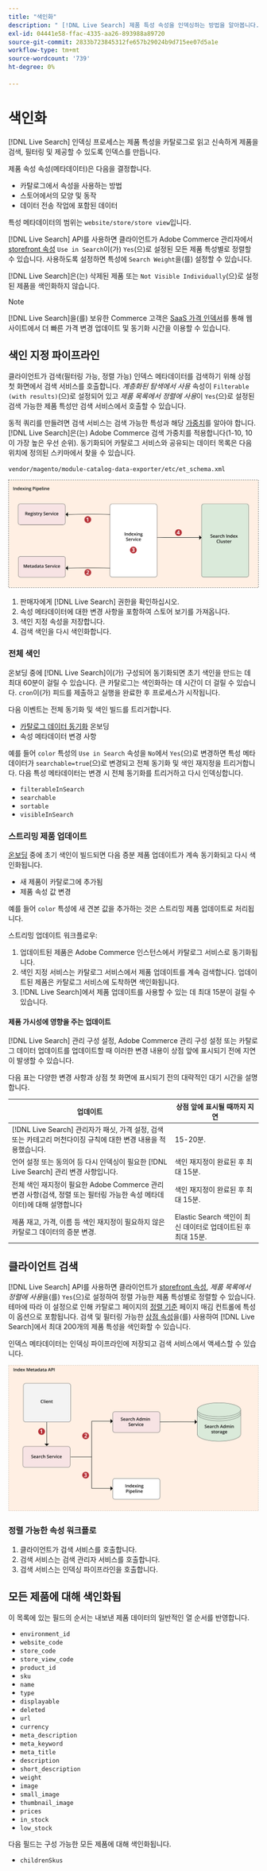 ```yaml
---
title: "색인화"
description: " [!DNL Live Search] 제품 특성 속성을 인덱싱하는 방법을 알아봅니다."
exl-id: 04441e58-ffac-4335-aa26-893988a89720
source-git-commit: 2833b723845312fe657b29024b9d715ee07d5a1e
workflow-type: tm+mt
source-wordcount: '739'
ht-degree: 0%

---
```


# 색인화

[!DNL Live Search] 인덱싱 프로세스는 제품 특성을 카탈로그로 읽고 신속하게 제품을 검색, 필터링 및 제공할 수 있도록 인덱스를 만듭니다.

제품 속성 속성(메타데이터)은 다음을 결정합니다.

* 카탈로그에서 속성을 사용하는 방법
* 스토어에서의 모양 및 동작
* 데이터 전송 작업에 포함된 데이터

특성 메타데이터의 범위는 `website/store/store view`입니다.

[!DNL Live Search] API를 사용하면 클라이언트가 Adobe Commerce 관리자에서 [storefront 속성](https://experienceleague.adobe.com/en/docs/commerce-admin/catalog/product-attributes/product-attributes) `Use in Search`이(가) `Yes`(으)로 설정된 모든 제품 특성별로 정렬할 수 있습니다. 사용하도록 설정하면 특성에 `Search Weight`을(를) 설정할 수 있습니다.

[!DNL Live Search]은(는) 삭제된 제품 또는 `Not Visible Individually`(으)로 설정된 제품을 색인화하지 않습니다.

>[!NOTE]
>
> [!DNL Live Search]을(를) 보유한 Commerce 고객은 [SaaS 가격 인덱서](../price-index/price-indexing.md)를 통해 웹 사이트에서 더 빠른 가격 변경 업데이트 및 동기화 시간을 이용할 수 있습니다.

## 색인 지정 파이프라인

클라이언트가 검색(필터링 가능, 정렬 가능) 인덱스 메타데이터를 검색하기 위해 상점 첫 화면에서 검색 서비스를 호출합니다. *계층화된 탐색에서 사용* 속성이 `Filterable (with results)`(으)로 설정되어 있고 *제품 목록에서 정렬에 사용*&#x200B;이 `Yes`(으)로 설정된 검색 가능한 제품 특성만 검색 서비스에서 호출할 수 있습니다.

동적 쿼리를 만들려면 검색 서비스는 검색 가능한 특성과 해당 [가중치](https://experienceleague.adobe.com/en/docs/commerce-admin/catalog/catalog/search/search-results)를 알아야 합니다. [!DNL Live Search]은(는) Adobe Commerce 검색 가중치를 적용합니다(1-10, 10이 가장 높은 우선 순위). 동기화되어 카탈로그 서비스와 공유되는 데이터 목록은 다음 위치에 정의된 스키마에서 찾을 수 있습니다.

`vendor/magento/module-catalog-data-exporter/etc/et_schema.xml`

![[!DNL Live Search] 인덱싱 클라이언트 검색 다이어그램](assets/indexing-pipeline.svg)

1. 판매자에게 [!DNL Live Search] 권한을 확인하십시오.
1. 속성 메타데이터에 대한 변경 사항을 포함하여 스토어 보기를 가져옵니다.
1. 색인 지정 속성을 저장합니다.
1. 검색 색인을 다시 색인화합니다.

### 전체 색인

온보딩 중에 [!DNL Live Search]이(가) 구성되어 동기화되면 초기 색인을 만드는 데 최대 60분이 걸릴 수 있습니다. 큰 카탈로그는 색인화하는 데 시간이 더 걸릴 수 있습니다. `cron`이(가) 피드를 제출하고 실행을 완료한 후 프로세스가 시작됩니다.

다음 이벤트는 전체 동기화 및 색인 빌드를 트리거합니다.

* [카탈로그 데이터 동기화](install.md#synchronize-catalog-data) 온보딩
* 속성 메타데이터 변경 사항

예를 들어 `color` 특성의 `Use in Search` 속성을 `No`에서 `Yes`(으)로 변경하면 특성 메타데이터가 `searchable=true`(으)로 변경되고 전체 동기화 및 색인 재지정을 트리거합니다. 다음 특성 메타데이터는 변경 시 전체 동기화를 트리거하고 다시 인덱싱합니다.

* `filterableInSearch`
* `searchable`
* `sortable`
* `visibleInSearch`

### 스트리밍 제품 업데이트

[온보딩](install.md#synchronize-catalog-data) 중에 초기 색인이 빌드되면 다음 증분 제품 업데이트가 계속 동기화되고 다시 색인화됩니다.

* 새 제품이 카탈로그에 추가됨
* 제품 속성 값 변경

예를 들어 `color` 특성에 새 견본 값을 추가하는 것은 스트리밍 제품 업데이트로 처리됩니다.

스트리밍 업데이트 워크플로우:

1. 업데이트된 제품은 Adobe Commerce 인스턴스에서 카탈로그 서비스로 동기화됩니다.
1. 색인 지정 서비스는 카탈로그 서비스에서 제품 업데이트를 계속 검색합니다. 업데이트된 제품은 카탈로그 서비스에 도착하면 색인화됩니다.
1. [!DNL Live Search]에서 제품 업데이트를 사용할 수 있는 데 최대 15분이 걸릴 수 있습니다.

#### 제품 가시성에 영향을 주는 업데이트

[!DNL Live Search] 관리 구성 설정, Adobe Commerce 관리 구성 설정 또는 카탈로그 데이터 업데이트를 업데이트할 때 이러한 변경 내용이 상점 앞에 표시되기 전에 지연이 발생할 수 있습니다.

다음 표는 다양한 변경 사항과 상점 첫 화면에 표시되기 전의 대략적인 대기 시간을 설명합니다.

| 업데이트 | 상점 앞에 표시될 때까지 지연 |
|---|---|
| [!DNL Live Search] 관리자가 패싯, 가격 설정, 검색 또는 카테고리 머천다이징 규칙에 대한 변경 내용을 적용했습니다. | 15-20분. |
| 언어 설정 또는 동의어 등 다시 인덱싱이 필요한 [!DNL Live Search] 관리 변경 사항입니다. | 색인 재지정이 완료된 후 최대 15분. |
| 전체 색인 재지정이 필요한 Adobe Commerce 관리 변경 사항(검색, 정렬 또는 필터링 가능한 속성 메타데이터)에 대해 설명합니다 | 색인 재지정이 완료된 후 최대 15분. |
| 제품 재고, 가격, 이름 등 색인 재지정이 필요하지 않은 카탈로그 데이터의 증분 변경. | Elastic Search 색인이 최신 데이터로 업데이트된 후 최대 15분. |

## 클라이언트 검색

[!DNL Live Search] API를 사용하면 클라이언트가 [storefront 속성](https://experienceleague.adobe.com/en/docs/commerce-admin/catalog/product-attributes/product-attributes), *제품 목록에서 정렬에 사용*&#x200B;을(를) `Yes`(으)로 설정하여 정렬 가능한 제품 특성별로 정렬할 수 있습니다. 테마에 따라 이 설정으로 인해 카탈로그 페이지의 [정렬 기준](https://experienceleague.adobe.com/en/docs/commerce-admin/catalog/catalog/navigation/navigation) 페이지 매김 컨트롤에 특성이 옵션으로 포함됩니다. 검색 및 필터링 가능한 [상점 속성](https://experienceleague.adobe.com/en/docs/commerce-admin/catalog/product-attributes/product-attributes)을(를) 사용하여 [!DNL Live Search]에서 최대 200개의 제품 특성을 색인화할 수 있습니다.

인덱스 메타데이터는 인덱싱 파이프라인에 저장되고 검색 서비스에서 액세스할 수 있습니다.

![[!DNL Live Search] 인덱스 메타데이터 API 다이어그램](assets/index-metadata-api.svg)

### 정렬 가능한 속성 워크플로

1. 클라이언트가 검색 서비스를 호출합니다.
1. 검색 서비스는 검색 관리자 서비스를 호출합니다.
1. 검색 서비스는 인덱싱 파이프라인을 호출합니다.

## 모든 제품에 대해 색인화됨

이 목록에 있는 필드의 순서는 내보낸 제품 데이터의 일반적인 열 순서를 반영합니다.

* `environment_id`
* `website_code`
* `store_code`
* `store_view_code`
* `product_id`
* `sku`
* `name`
* `type`
* `displayable`
* `deleted`
* `url`
* `currency`
* `meta_description`
* `meta_keyword`
* `meta_title`
* `description`
* `short_description`
* `weight`
* `image`
* `small_image`
* `thumbnail_image`
* `prices`
* `in_stock`
* `low_stock`

다음 필드는 구성 가능한 모든 제품에 대해 색인화됩니다.

* `childrenSkus`
